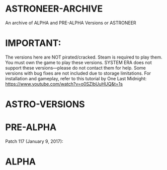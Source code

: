 # ASTRONEER-ARCHIVE
An archive of ALPHA and PRE-ALPHA Versions or ASTRONEER

# IMPORTANT:

The versions here are NOT pirated/cracked. Steam is required to play them.
You must own the game to play these versions.
SYSTEM ERA does not support these versions—please do not contact them for help.
Some versions with bug fixes are not included due to storage limitations.
For installation and gameplay, refer to this tutorial by One Last Midnight:
https://www.youtube.com/watch?v=o0SZlbUuHUQ&t=1s

# ASTRO-VERSIONS


# PRE-ALPHA
   Patch 117 (January 9, 2017): 

# ALPHA
